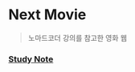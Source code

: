 # Next Movie

> 노마드코더 강의를 참고한 영화 웹

### [Study Note](https://leejinyang.notion.site/Next-Movie-9d31678b858246a8b89aa35e3713e8b8)
